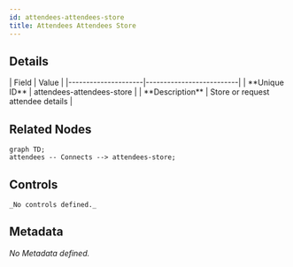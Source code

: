 ```yaml
---
id: attendees-attendees-store
title: Attendees Attendees Store
---
```


## Details
<div className="table-container">
| Field               | Value                    |
|---------------------|--------------------------|
| **Unique ID**       | attendees-attendees-store                   |
| **Description**      |  Store or request attendee details   |
</div>

## Related Nodes
```mermaid
graph TD;
attendees -- Connects --> attendees-store;

```

## Controls
    _No controls defined._

## Metadata
  _No Metadata defined._
